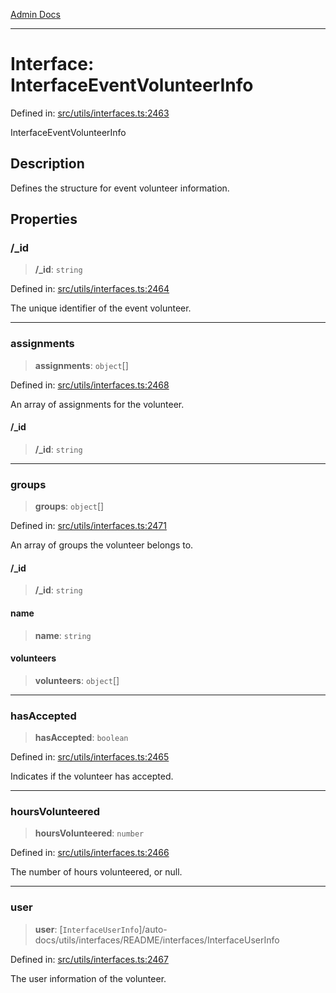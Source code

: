 [Admin Docs](/)

***

# Interface: InterfaceEventVolunteerInfo

Defined in: [src/utils/interfaces.ts:2463](https://github.com/PalisadoesFoundation/talawa-admin/blob/main/src/utils/interfaces.ts#L2463)

InterfaceEventVolunteerInfo

## Description

Defines the structure for event volunteer information.

## Properties

### /_id

> **/_id**: `string`

Defined in: [src/utils/interfaces.ts:2464](https://github.com/PalisadoesFoundation/talawa-admin/blob/main/src/utils/interfaces.ts#L2464)

The unique identifier of the event volunteer.

***

### assignments

> **assignments**: `object`[]

Defined in: [src/utils/interfaces.ts:2468](https://github.com/PalisadoesFoundation/talawa-admin/blob/main/src/utils/interfaces.ts#L2468)

An array of assignments for the volunteer.

#### /_id

> **/_id**: `string`

***

### groups

> **groups**: `object`[]

Defined in: [src/utils/interfaces.ts:2471](https://github.com/PalisadoesFoundation/talawa-admin/blob/main/src/utils/interfaces.ts#L2471)

An array of groups the volunteer belongs to.

#### /_id

> **/_id**: `string`

#### name

> **name**: `string`

#### volunteers

> **volunteers**: `object`[]

***

### hasAccepted

> **hasAccepted**: `boolean`

Defined in: [src/utils/interfaces.ts:2465](https://github.com/PalisadoesFoundation/talawa-admin/blob/main/src/utils/interfaces.ts#L2465)

Indicates if the volunteer has accepted.

***

### hoursVolunteered

> **hoursVolunteered**: `number`

Defined in: [src/utils/interfaces.ts:2466](https://github.com/PalisadoesFoundation/talawa-admin/blob/main/src/utils/interfaces.ts#L2466)

The number of hours volunteered, or null.

***

### user

> **user**: [`InterfaceUserInfo`]/auto-docs/utils/interfaces/README/interfaces/InterfaceUserInfo

Defined in: [src/utils/interfaces.ts:2467](https://github.com/PalisadoesFoundation/talawa-admin/blob/main/src/utils/interfaces.ts#L2467)

The user information of the volunteer.
